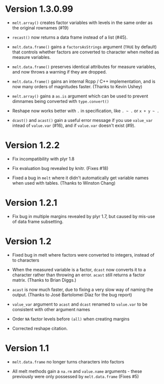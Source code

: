 # Version 1.3.0.99

* `melt.array()` creates factor variables with levels in the same order
  as the original rownames (#19)

* `recast()` now returns a data frame instead of a list (#45).

* `melt.data.frame()` gains a `factorsAsStrings` argument (`TRUE` by default)
  that controls whether factors are converted to character when melted as
  measure variables.

* `melt.data.frame()` preserves identical attributes for measure variables,
  and now throws a warning if they are dropped.

* `melt.data.frame()` gains an internal Rcpp / C++ implementation, and
  is now many orders of magnitudes faster. (Thanks to Kevin Ushey)

* `melt.array()` gains a `as.is` argument which can be used to prevent
  dimnames being converted with `type.convert()`

* Reshape now works better with `.` in specification, like `. ~ .` or
  `x + y ~ .`

* `dcast()` and `acast()` gain a useful error message if you use `value_var`
  intead of `value.var` (#16), and if `value.var` doesn't exist (#9).


# Version 1.2.2

* Fix incompatibility with plyr 1.8

* Fix evaluation bug revealed by knitr. (Fixes #18)

* Fixed a bug in `melt` where it didn't automatically get variable names
  when used with tables. (Thanks to Winston Chang)

# Version 1.2.1

* Fix bug in multiple margins revealed by plyr 1.7, but caused by mis-use of
  data frame subsetting.

# Version 1.2

* Fixed bug in melt where factors were converted to integers, instead of to
  characters

* When the measured variable is a factor, `dcast` now converts it to a
  character rather than throwing an error. `acast` still returns a factor
  matrix. (Thanks to Brian Diggs.)

* `acast` is now much faster, due to fixing a very slow way of naming the
   output. (Thanks to José Bartolomei Díaz for the bug report)

* `value_var` argument to `acast` and `dcast` renamed to `value.var` to be
  consistent with other argument names

* Order `NA` factor levels before `(all)` when creating margins

* Corrected reshape citation.

# Version 1.1

* `melt.data.frame` no longer turns characters into factors

* All melt methods gain a `na.rm` and `value.name` arguments - these
  previously were only possessed by `melt.data.frame` (Fixes #5)
